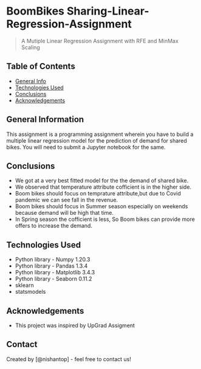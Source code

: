 # BoomBikes Sharing-Linear-Regression-Assignment
> A Mutiple Linear Regression Assignment with RFE and MinMax Scaling


## Table of Contents
* [General Info](#general-information)
* [Technologies Used](#technologies-used)
* [Conclusions](#conclusions)
* [Acknowledgements](#acknowledgements)

<!-- You can include any other section that is pertinent to your problem -->

## General Information
This assignment is a programming assignment wherein you have to build a multiple linear regression model for the prediction of demand for shared bikes. You will need to submit a Jupyter notebook for the same.

<!-- You don't have to answer all the questions - just the ones relevant to your project. -->

## Conclusions
- We got at a very best fitted model for the the demand of shared bike.
- We observed that temperature attribute cofficient is in the higher side.
- Boom bikes should focus on temprature attribute,but due to Covid pandemic we can see fall in the revenue.
- Boom bikes should focus in Summer season especially on weekends because demand will be high that time.
- In Spring season the cofficient is less, So Boom bikes can provide more offers to increase the demand.

<!-- You don't have to answer all the questions - just the ones relevant to your project. -->


## Technologies Used
- Python library - Numpy 1.20.3
- Python library - Pandas 1.3.4
- Python library - Matplotlib 3.4.3
- Python library - Seaborn 0.11.2
-  sklearn
- statsmodels

<!-- As the libraries versions keep on changing, it is recommended to mention the version of library used in this project -->

## Acknowledgements
- This project was inspired by UpGrad Assigment 


## Contact
Created by [@nishantop] - feel free to contact us!


<!-- Optional -->
<!-- ## License -->
<!-- This project is open source and available under the [... License](). -->

<!-- You don't have to include all sections - just the one's relevant to your project -->